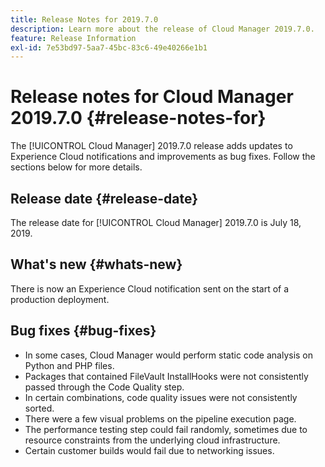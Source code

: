 ```yaml
---
title: Release Notes for 2019.7.0
description: Learn more about the release of Cloud Manager 2019.7.0.
feature: Release Information
exl-id: 7e53bd97-5aa7-45bc-83c6-49e40266e1b1
---
```

# Release notes for Cloud Manager 2019.7.0 {#release-notes-for}

The [!UICONTROL Cloud Manager] 2019.7.0 release adds updates to Experience Cloud notifications and improvements as bug fixes. Follow the sections below for more details.

## Release date {#release-date}

The release date for [!UICONTROL Cloud Manager] 2019.7.0 is July 18, 2019.

## What's new {#whats-new}

There is now an Experience Cloud notification sent on the start of a production deployment.

## Bug fixes {#bug-fixes}

* In some cases, Cloud Manager would perform static code analysis on Python and PHP files.
* Packages that contained FileVault InstallHooks were not consistently passed through the Code Quality step.
* In certain combinations, code quality issues were not consistently sorted.
* There were a few visual problems on the pipeline execution page.
* The performance testing step could fail randomly, sometimes due to resource constraints from the underlying cloud infrastructure.
* Certain customer builds would fail due to networking issues.
